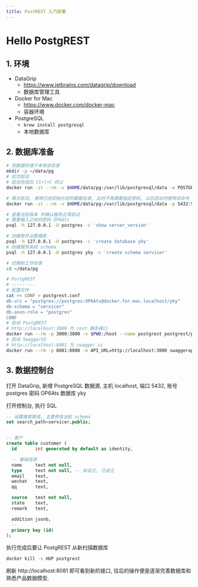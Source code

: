 ```yaml
---
title: PostREST 入门部署
---
```


# Hello PostgREST

## 1. 环境

- DataGrip
  - https://www.jetbrains.com/datagrip/download
  - 数据库管理工具
- Docker for Mac
  - https://www.docker.com/docker-mac
  - 容器环境
- PostgreSQL
  - `brew install postgresql`
  - 本地数据库

## 2. 数据库准备

```bash
# 将数据存储于本地该目录
mkdir -p ~/data/pg
# 初次启动
# 启动完成后 Ctrl+C 终止
docker run -it --rm -v $HOME/data/pg:/var/lib/postgresql/data -e POSTGRES_PASSWORD=OP6Ats postgres:alpine

# 再次启动, 使用已经初始化好的数据目录, 此时不再需要指定密码, 以后启动均使用该命令
docker run -it --rm -v $HOME/data/pg:/var/lib/postgresql/data -p 5432:5432 postgres:alpine

# 查看当前版本 并确认服务正常启动
# 需要输入之前的密码 OP6Ats
psql -h 127.0.0.1 -U postgres -c 'show server_version'

# 创建易开业数据库
psql -h 127.0.0.1 -U postgres -c 'create database yky'
# 创建服务系统 schema
psql -h 127.0.0.1 -U postgres yky -c 'create schema servicer'

# 切换到工作目录
cd ~/data/pg

# PostgREST
# ---------
# 配置文件
cat << CONF > postgrest.conf
db-uri = "postgres://postgres:OP6Ats@docker.for.mac.localhost/yky"
db-schema = "servicer"
db-anon-role = "postgres"
CONF
# 启动 PostgREST
# http://localhost:3000 为 rest 服务接口
docker run --rm -p 3000:3000 -v $PWD:/host --name postgrest postgrest/postgrest postgrest /host/postgrest.conf
# 启动 SwaggerUI
# http://localhost:8081 为 swagger ui
docker run --rm -p 8081:8080 -e API_URL=http://localhost:3000 swaggerapi/swagger-ui
```

## 3. 数据控制台

打开 DataGrip, 新增 PostgreSQL 数据源, 主机 localhost, 端口 5432, 账号 postgres 密码 OP6Ats 数据库 yky

打开控制台, 执行 SQL

```sql
-- 设置搜索路径, 主要修改当前 schema
set search_path=servicer,public;


-- 客户
create table customer (
  id       int generated by default as identity,

  -- 基础信息
  name     text not null,
  type     text not null, -- 拟设立, 已设立
  email    text,
  wechat   text,
  qq       text,

  source   text not null,
  state    text,
  remark   text,

  addition jsonb,
  --
  primary key (id)
);
```

执行完成后要让 PostgREST 从新扫描数据库

```bash
docker kill -s HUP postgrest
```

刷新 http://localhost:8081 即可看到新的接口, 往后的操作便是逐渐完善数据库和熟悉产品数据模型.
